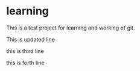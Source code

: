 # learning
This is a test project for learning and working of git.

This is updated line

this is third line

this is forth line